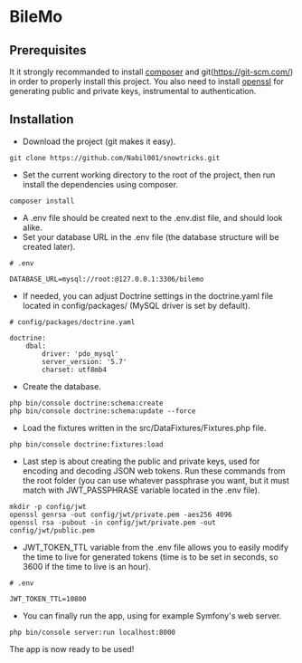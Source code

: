 # BileMo
## Prerequisites
It it strongly recommanded to install [composer](https://getcomposer.org/) and git(https://git-scm.com/) in order to properly install this project.
You also need to install [openssl](https://www.openssl.org/) for generating public and private keys, instrumental to authentication.
## Installation
- Download the project (git makes it easy).
```
git clone https://github.com/Nabil001/snowtricks.git
```
- Set the current working directory to the root of the project, then run install the dependencies using composer.
```
composer install
```
- A .env file should be created next to the .env.dist file, and should look alike.
- Set your database URL in the .env file (the database structure will be created later).
```
# .env

DATABASE_URL=mysql://root:@127.0.0.1:3306/bilemo
```
- If needed, you can adjust Doctrine settings in the doctrine.yaml file located in config/packages/ (MySQL driver is set by default).
```
# config/packages/doctrine.yaml

doctrine:
    dbal:
        driver: 'pdo_mysql'
        server_version: '5.7'
        charset: utf8mb4
```
- Create the database.
```
php bin/console doctrine:schema:create
php bin/console doctrine:schema:update --force
```
- Load the fixtures written in the src/DataFixtures/Fixtures.php file.
```
php bin/console doctrine:fixtures:load
```
- Last step is about creating the public and private keys, used for encoding and decoding JSON web tokens. Run these commands from the root folder (you can use whatever passphrase you want, but it must match with JWT_PASSPHRASE variable located in the .env file).
```
mkdir -p config/jwt
openssl genrsa -out config/jwt/private.pem -aes256 4096
openssl rsa -pubout -in config/jwt/private.pem -out config/jwt/public.pem
```
- JWT_TOKEN_TTL variable from the .env file allows you to easily modify the time to live for generated tokens (time is to be set in seconds, so 3600 if the time to live is an hour).
```
# .env

JWT_TOKEN_TTL=10800
```
- You can finally run the app, using for example Symfony's web server.
```
php bin/console server:run localhost:8000
```
The app is now ready to be used!
